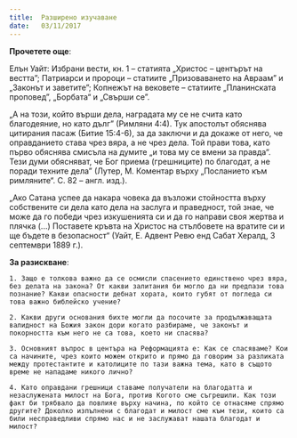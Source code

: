 ```yaml
---
title:  Разширено изучаване
date:   03/11/2017
---
```


**Прочетете още**:

Елън Уайт: Избрани вести, кн. 1 – статията „Христос – центърът на вестта”; Патриарси и пророци – статиите „Призоваването на Авраам” и „Законът и заветите”; Копнежът на вековете – статиите „Планинската проповед”, „Борбата“ и „Свърши се”.

„А на този, който върши дела, наградата му се не счита като благодеяние, но като дълг” (Римляни 4:4). Тук апостолът обяснява цитирания пасаж (Битие 15:4-6), за да заключи и да докаже от него, че оправданието става чрез вяра, а не чрез дела. Той прави това, като първо обяснява смисъла на думите „и това му се вмени за правда“. Тези думи обясняват, че Бог приема (грешниците) по благодат, а не поради техните дела” (Лутер, М. Коментар върху „Посланието към римляните“. С. 82 – англ. изд.).

„Ако Сатана успее да накара човека да възложи стойността върху собствените си дела като дела на заслуга и праведност, той знае, че може да го победи чрез изкушенията си и да го направи своя жертва и плячка (...) Поставете кръвта на Христос на стълбовете на вратите си и ще бъдете в безопасност“ (Уайт, Е. Адвент Ревю енд Сабат Хералд, 3 септември 1889 г.).

**За разискване**:

`1. Защо е толкова важно да се осмисли спасението единствено чрез вяра, без делата на закона? От какви залитания би могло да ни предпази това познание? Какви опасности дебнат хората, които губят от погледа си това важно библейско учение?`

`2. Какви други основания бихте могли да посочите за продължаващата валидност на Божия закон дори когато разбираме, че законът и покорността към него не са това, което ни спасява?`

`3. Основният въпрос в центъра на Реформацията е: Как се спасяваме? Кои са начините, чрез които можем открито и прямо да говорим за разликата между протестантите и католиците по тази важна тема, като в същото време не нападаме никого лично?`

`4. Като оправдани грешници ставаме получатели на благодатта и незаслужената милост на Бога, против Когото сме съгрешили. Как този факт би трябвало да повлияе върху начина, по който се отнасяме спрямо другите? Доколко изпълнени с благодат и милост сме към тези, които са били несправедливи спрямо нас и не заслужават нашата благодат и милост?`